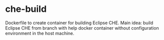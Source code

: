 # che-build
Dockerfile to create container for building Eclipse CHE. Main idea: build Eclipse CHE from branch with help docker container without configuration environment in the host machine.
